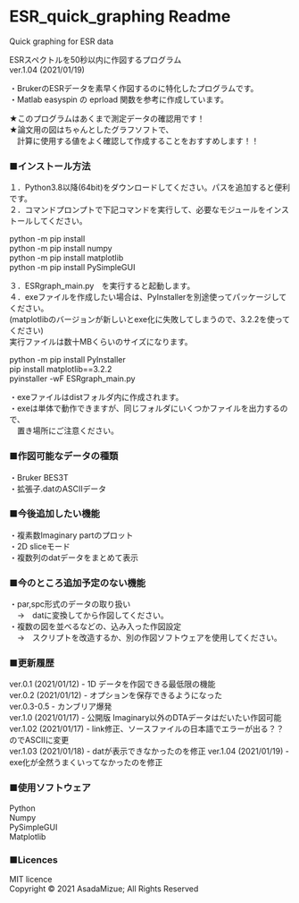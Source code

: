 # ESR_quick_graphing Readme
Quick graphing for ESR data  

ESRスペクトルを50秒以内に作図するプログラム  
ver.1.04 (2021/01/19)

・BrukerのESRデータを素早く作図するのに特化したプログラムです。  
・Matlab easyspin の eprload 関数を参考に作成しています。

★このプログラムはあくまで測定データの確認用です！  
★論文用の図はちゃんとしたグラフソフトで、  
　計算に使用する値をよく確認して作成することをおすすめします！！  

### ■インストール方法
１．Python3.8以降(64bit)をダウンロードしてください。パスを追加すると便利です。  
２．コマンドプロンプトで下記コマンドを実行して、必要なモジュールをインストールしてください。  

python -m pip install  
python -m pip install numpy  
python -m pip install matplotlib  
python -m pip install PySimpleGUI  

３．ESRgraph_main.py　を実行すると起動します。  
４．exeファイルを作成したい場合は、PyInstallerを別途使ってパッケージしてください。  
(matplotlibのバージョンが新しいとexe化に失敗してしまうので、3.2.2を使ってください)  
実行ファイルは数十MBくらいのサイズになります。  

python -m pip install PyInstaller  
pip install matplotlib==3.2.2  
pyinstaller -wF ESRgraph_main.py  

・exeファイルはdistフォルダ内に作成されます。  
・exeは単体で動作できますが、同じフォルダにいくつかファイルを出力するので、  
　置き場所にご注意ください。  
  

### ■作図可能なデータの種類
・Bruker BES3T  
・拡張子.datのASCIIデータ  
  
### ■今後追加したい機能
・複素数Imaginary partのプロット  
・2D sliceモード  
・複数列のdatデータをまとめて表示  
  
### ■今のところ追加予定のない機能
・par,spc形式のデータの取り扱い  
　→　datに変換してから作図してください。  
・複数の図を並べるなどの、込み入った作図設定  
　→　スクリプトを改造するか、別の作図ソフトウェアを使用してください。  
  
### ■更新履歴
ver.0.1 (2021/01/12)   - 1D データを作図できる最低限の機能  
ver.0.2 (2021/01/12)   - オプションを保存できるようになった  
ver.0.3-0.5   - カンブリア爆発  
ver.1.0 (2021/01/17)   - 公開版 Imaginary以外のDTAデータはだいたい作図可能  
ver.1.02 (2021/01/17)   - link修正、ソースファイルの日本語でエラーが出る？？のでASCIIに変更  
ver.1.03 (2021/01/18)   - datが表示できなかったのを修正
ver.1.04 (2021/01/19)   - exe化が全然うまくいってなかったのを修正

### ■使用ソフトウェア
Python  
Numpy  
PySimpleGUI  
Matplotlib  

### ■Licences
MIT licence  
Copyright © 2021 AsadaMizue; All Rights Reserved  
